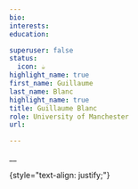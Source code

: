 ```yaml
---
bio:
interests:
education:

superuser: false
status:
  icon: ☕️
highlight_name: true
first_name: Guillaume
last_name: Blanc
highlight_name: true
title: Guillaume Blanc
role: University of Manchester
url:

---
```



__

{style="text-align: justify;"}
